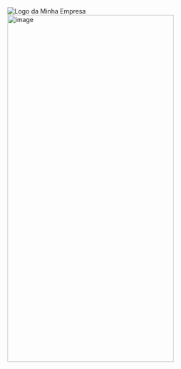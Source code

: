   <img src="https://exemplo.com/logo.png" alt="Logo da Minha Empresa">

  <img width="373" height="778" alt="image" src="https://github.com/user-attachments/assets/c26ac690-eeea-49e8-b40b-80c51a11ae85" />
